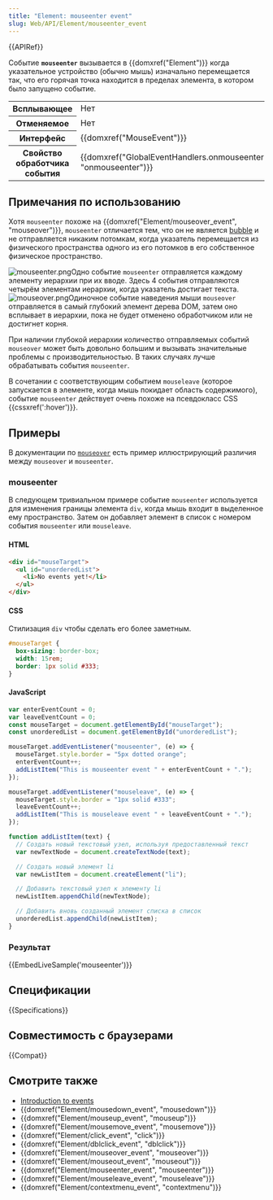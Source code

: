 ```yaml
---
title: "Element: mouseenter event"
slug: Web/API/Element/mouseenter_event
---
```


{{APIRef}}

Событие **`mouseenter`** вызывается в {{domxref("Element")}} когда указательное устройство (обычно мышь) изначально перемещается так, что его горячая точка находится в пределах элемента, в котором было запущено событие.

<table class="properties">
  <tbody>
    <tr>
      <th scope="row">Всплывающее</th>
      <td>Нет</td>
    </tr>
    <tr>
      <th scope="row">Отменяемое</th>
      <td>Нет</td>
    </tr>
    <tr>
      <th scope="row">Интерфейс</th>
      <td>{{domxref("MouseEvent")}}</td>
    </tr>
    <tr>
      <th scope="row">Свойство обработчика события</th>
      <td>
        {{domxref("GlobalEventHandlers.onmouseenter", "onmouseenter")}}
      </td>
    </tr>
  </tbody>
</table>

## Примечания по использованию

Хотя `mouseenter` похоже на {{domxref("Element/mouseover_event", "mouseover")}}, `mouseenter` отличается тем, что он не является [bubble](/ru/docs/Web/API/Event/bubbles) и не отправляется никаким потомкам, когда указатель перемещается из физического пространства одного из его потомков в его собственное физическое пространство.

![mouseenter.png](/@api/deki/files/5908/=mouseenter.png)Одно событие `mouseenter` отправляется каждому элементу иерархии при их вводе. Здесь 4 события отправляются четырём элементам иерархии, когда указатель достигает текста.![mouseover.png](/@api/deki/files/5909/=mouseover.png)Одиночное событие наведения мыши `mouseover` отправляется в самый глубокий элемент дерева DOM, затем оно всплывает в иерархии, пока не будет отменено обработчиком или не достигнет корня.

При наличии глубокой иерархии количество отправляемых событий `mouseover` может быть довольно большим и вызывать значительные проблемы с производительностью. В таких случаях лучше обрабатывать события `mouseenter`.

В сочетании с соответствующим событием `mouseleave` (которое запускается в элементе, когда мышь покидает область содержимого), событие `mouseenter` действует очень похоже на псевдокласс CSS {{cssxref(':hover')}}.

## Примеры

В документации по [`mouseover`](/ru/docs/Web/Events/mouseover#Example) есть пример иллюстрирующий различия между `mouseover` и `mouseenter`.

### mouseenter

В следующем тривиальном примере событие `mouseenter` используется для изменения границы элемента `div`, когда мышь входит в выделенное ему пространство. Затем он добавляет элемент в список с номером события `mouseenter` или `mouseleave`.

#### HTML

```html
<div id="mouseTarget">
  <ul id="unorderedList">
    <li>No events yet!</li>
  </ul>
</div>
```

#### CSS

Стилизация `div` чтобы сделать его более заметным.

```css
#mouseTarget {
  box-sizing: border-box;
  width: 15rem;
  border: 1px solid #333;
}
```

#### JavaScript

```js
var enterEventCount = 0;
var leaveEventCount = 0;
const mouseTarget = document.getElementById("mouseTarget");
const unorderedList = document.getElementById("unorderedList");

mouseTarget.addEventListener("mouseenter", (e) => {
  mouseTarget.style.border = "5px dotted orange";
  enterEventCount++;
  addListItem("This is mouseenter event " + enterEventCount + ".");
});

mouseTarget.addEventListener("mouseleave", (e) => {
  mouseTarget.style.border = "1px solid #333";
  leaveEventCount++;
  addListItem("This is mouseleave event " + leaveEventCount + ".");
});

function addListItem(text) {
  // Создать новый текстовый узел, используя предоставленный текст
  var newTextNode = document.createTextNode(text);

  // Создать новый элемент li
  var newListItem = document.createElement("li");

  // Добавить текстовый узел к элементу li
  newListItem.appendChild(newTextNode);

  // Добавить вновь созданный элемент списка в список
  unorderedList.appendChild(newListItem);
}
```

### Результат

{{EmbedLiveSample('mouseenter')}}

## Спецификации

{{Specifications}}

## Совместимость с браузерами

{{Compat}}

## Смотрите также

- [Introduction to events](/ru/docs/Learn/JavaScript/Building_blocks/Events)
- {{domxref("Element/mousedown_event", "mousedown")}}
- {{domxref("Element/mouseup_event", "mouseup")}}
- {{domxref("Element/mousemove_event", "mousemove")}}
- {{domxref("Element/click_event", "click")}}
- {{domxref("Element/dblclick_event", "dblclick")}}
- {{domxref("Element/mouseover_event", "mouseover")}}
- {{domxref("Element/mouseout_event", "mouseout")}}
- {{domxref("Element/mouseenter_event", "mouseenter")}}
- {{domxref("Element/mouseleave_event", "mouseleave")}}
- {{domxref("Element/contextmenu_event", "contextmenu")}}

